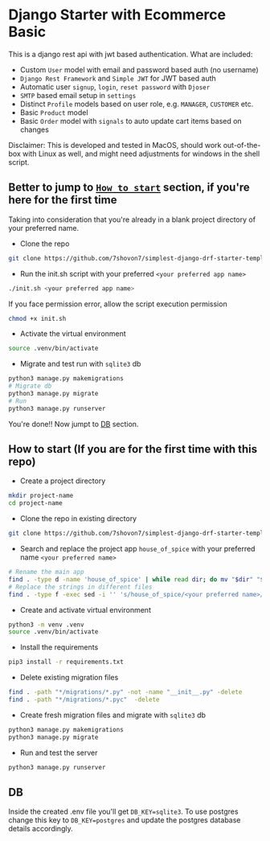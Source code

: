 # Django Starter with Ecommerce Basic

This is a django rest api with jwt based authentication. What are included:

- Custom `User` model with email and password based auth (no username)
- `Django Rest Framework` and `Simple JWT` for JWT based auth
- Automatic user `signup`, `login`, `reset password` with `Djoser`
- `SMTP` based email setup in `settings`
- Distinct `Profile` models based on user role, e.g. `MANAGER`, `CUSTOMER` etc.
- Basic `Product` model
- Basic `Order` model with `signals` to auto update cart items based on changes

Disclaimer: This is developed and tested in MacOS, should work out-of-the-box with Linux as well, and might need adjustments for windows in the shell script.

## Better to jump to [`How to start`](#how-to-start-if-you-are-for-the-first-time-with-this-repo) section, if you're here for the first time

Taking into consideration that you're already in a blank project directory of your preferred name.

- Clone the repo

```bash
git clone https://github.com/7shovon7/simplest-django-drf-starter-template .
```

- Run the init.sh script with your preferred `<your preferred app name>`

```bash
./init.sh <your preferred app name>
```

If you face permission error, allow the script execution permission

```bash
chmod +x init.sh
```

- Activate the virtual environment

```bash
source .venv/bin/activate
```

- Migrate and test run with `sqlite3` db

```bash
python3 manage.py makemigrations
# Migrate db
python3 manage.py migrate
# Run
python3 manage.py runserver
```

You're done!! Now jumpt to [DB](#db) section.

## How to start (If you are for the first time with this repo)

- Create a project directory

```bash
mkdir project-name
cd project-name
```

- Clone the repo in existing directory

```bash
git clone https://github.com/7shovon7/simplest-django-drf-starter-template .
```

- Search and replace the project app `house_of_spice` with your preferred name `<your preferred name>`

```bash
# Rename the main app
find . -type d -name 'house_of_spice' | while read dir; do mv "$dir" "$(dirname "$dir")/<your preferred name>"; done
# Replace the strings in different files
find . -type f -exec sed -i '' 's/house_of_spice/<your preferred name>/g' {} +
```

- Create and activate virtual environment

```bash
python3 -m venv .venv
source .venv/bin/activate
```

- Install the requirements

```bash
pip3 install -r requirements.txt
```

- Delete existing migration files

```bash
find . -path "*/migrations/*.py" -not -name "__init__.py" -delete
find . -path "*/migrations/*.pyc"  -delete
```

- Create fresh migration files and migrate with `sqlite3` db

```bash
python3 manage.py makemigrations
python3 manage.py migrate
```

- Run and test the server

```bash
python3 manage.py runserver
```

## DB

Inside the created .env file you'll get `DB_KEY=sqlite3`. To use postgres change this key to `DB_KEY=postgres` and update the postgres database details accordingly.

